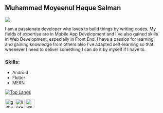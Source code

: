 <!-- ![](https://media.licdn.com/dms/image/C4E16AQF2OrMLkYmiJA/profile-displaybackgroundimage-shrink_350_1400/0/1634227356816?e=1726099200&v=beta&t=gVZePx2dawoCBQlhWVnqLYTstxPe2L_kZ6vZzsF_1WM) -->

## Muhammad Moyeenul Haque Salman

![](https://drive.google.com/thumbnail?id=1X3v5v9EWR_HXpuvtDsD7pAE40-stpb0d&sz=w200)

I am a passionate developer who loves to build things by writing codes. My fields of expertise are in Mobile App Development and I've also gained skills in Web Development, especially in Front End. I have a passion for learning and gaining knowledge from others also I've adapted self-learning so that whenever I need to deliver something I can do it by myself if I have to.

### Skills: 
  - Android
  - Flutter
  - MERN

[![Top Langs](https://github-readme-stats.vercel.app/api/top-langs/?username=mhaquesalman)](https://github.com/anuraghazra/github-readme-stats)

[<img src='https://cdn.jsdelivr.net/npm/simple-icons@3.0.1/icons/github.svg' alt='github' height='30'>](https://github.com/https://github.com/mhaquesalman) [<img src='https://cdn.jsdelivr.net/npm/simple-icons@3.0.1/icons/linkedin.svg' alt='linkedin' height='30'>](https://www.linkedin.com/in/https://www.linkedin.com/in/salman-mohammad92//)  [<img src='https://cdn.jsdelivr.net/npm/simple-icons@3.0.1/icons/icloud.svg' alt='website' height='30'>](https://sites.google.com/view/mmhsalman)  

